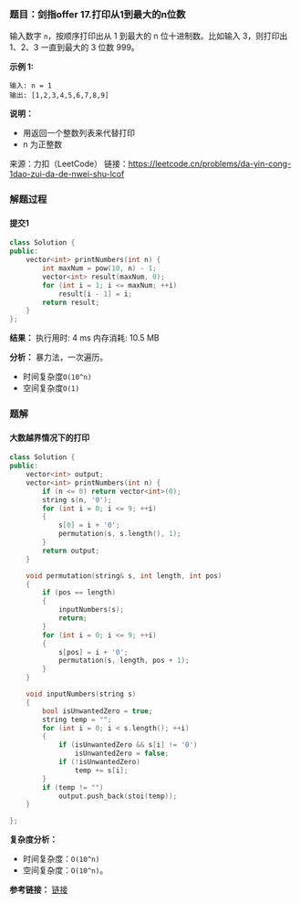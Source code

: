 ### 题目：剑指offer 17.打印从1到最大的n位数
输入数字 `n`，按顺序打印出从 1 到最大的 n 位十进制数。比如输入 3，则打印出 1、2、3 一直到最大的 3 位数 999。

**示例 1:**
```
输入: n = 1
输出: [1,2,3,4,5,6,7,8,9]
```

**说明：**
- 用返回一个整数列表来代替打印
- n 为正整数

来源：力扣（LeetCode）
链接：https://leetcode.cn/problems/da-yin-cong-1dao-zui-da-de-nwei-shu-lcof


### 解题过程
#### 提交1
```C++
class Solution {
public:
    vector<int> printNumbers(int n) {
        int maxNum = pow(10, n) - 1;
        vector<int> result(maxNum, 0);
        for (int i = 1; i <= maxNum; ++i)
            result[i - 1] = i;
        return result;
    }
};
```
**结果：** 执行用时: 4 ms         内存消耗: 10.5 MB

**分析：**
暴力法，一次遍历。
- 时间复杂度`O(10^n)`
- 空间复杂度`O(1)`

### 题解
#### 大数越界情况下的打印
```C++
class Solution {
public:
    vector<int> output;
    vector<int> printNumbers(int n) {
        if (n <= 0) return vector<int>(0);
        string s(n, '0');
        for (int i = 0; i <= 9; ++i)
        {
            s[0] = i + '0';
            permutation(s, s.length(), 1);
        }
        return output;
    }

    void permutation(string& s, int length, int pos)
    {
        if (pos == length)
        {
            inputNumbers(s);
            return;
        }
        for (int i = 0; i <= 9; ++i)
        {
            s[pos] = i + '0';
            permutation(s, length, pos + 1);
        }
    }

    void inputNumbers(string s)
    {
        bool isUnwantedZero = true;
        string temp = "";
        for (int i = 0; i < s.length(); ++i)
        {
            if (isUnwantedZero && s[i] != '0')
                isUnwantedZero = false;
            if (!isUnwantedZero)
                temp += s[i];
        }
        if (temp != "")
            output.push_back(stoi(temp));
    }

};
```

**复杂度分析：**
- 时间复杂度：`O(10^n)`
- 空间复杂度：`O(10^n)`。

**参考链接：**
[链接](https://leetcode.cn/problems/da-yin-cong-1dao-zui-da-de-nwei-shu-lcof/solution/mian-shi-ti-17-da-yin-cong-1-dao-zui-da-de-n-wei-2/)
